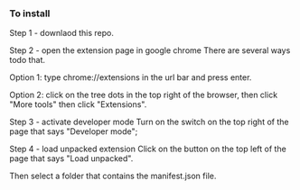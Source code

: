 ### To install

Step 1 - downlaod this repo.

Step 2 - open the extension page in google chrome
There are several ways todo that.

Option 1: type chrome://extensions in the url bar and press enter.

Option 2: click on the tree dots in the top right of the browser, then click "More tools" then click "Extensions".

Step 3 - activate developer mode
Turn on the switch on the top right of the page that says "Developer mode";

Step 4 - load unpacked extension
Click on the button on the top left of the page that says "Load unpacked".

Then select a folder that contains the manifest.json file.
